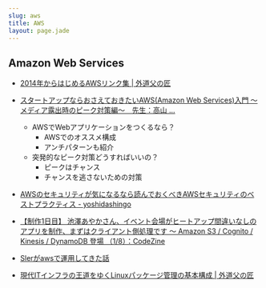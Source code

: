 ```yaml
---
slug: aws
title: AWS
layout: page.jade
---
```


## Amazon Web Services

- [2014年からはじめるAWSリンク集 | 外道父の匠](http://blog.father.gedow.net/2014/01/07/aws-links/)
- [スタートアップならおさえておきたいAWS(Amazon Web Services)入門 ～メディア露出時のピーク対策編～　先生：高山 ...](http://www.slideshare.net/schoowebcampus/awsamazon-web-services-29873429)
    - AWSでWebアプリケーションをつくるなら？
        - AWSでのオススメ構成
        - アンチパターンも紹介
    - 突発的なピーク対策どうすればいいの？
        - ピークはチャンス
        - チャンスを逃さないための対策
- [AWSのセキュリティが気になるなら読んでおくべきAWSセキュリティのベストプラクティス - yoshidashingo](http://yoshidashingo.hatenablog.com/entry/2014/08/24/211825)
- [【制作1日目】 池澤あやかさん、イベント会場がヒートアップ間違いなしのアプリを制作、まずはクライアント側処理です ～ Amazon S3 / Cognito / Kinesis / DynamoDB 登場 （1/8）：CodeZine](http://codezine.jp/article/detail/8642)

- [Slerがawsで運用してきた話](http://www.slideshare.net/tenbo07/sleraws)
- [現代ITインフラの王道をゆくLinuxパッケージ管理の基本構成 | 外道父の匠](http://blog.father.gedow.net/2016/03/08/package-control/)
